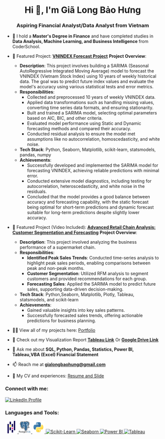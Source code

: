 <h1 align="center">Hi 👋, I'm Giã Long Bảo Hưng</h1>
<h3 align="center">Aspiring Financial Analyst/Data Analyst from Vietnam</h3>

- 🌱 I hold a **Master's Degree in Finance** and have completed studies in **Data Analysis, Machine Learning, and Business Intelligence** from CoderSchool.
- 🔭 Featured Project: **[VNINDEX Forecast Project](https://drive.google.com/drive/folders/1u8slNpAD5hwDxLvj3G6ulLf6ITLCa0jO?usp=drive_link)**
 **Project Overview**:
  - **Description**: This project involves building a SARIMA (Seasonal AutoRegressive Integrated Moving Average) model to forecast the VNINDEX (Vietnam Stock Index) using 10 years of weekly historical data. The goal was to predict future index values and evaluate the model's accuracy using various statistical tests and error metrics.
  - **Responsibilities**:
    - Collected and preprocessed 10 years of weekly VNINDEX data.
    - Applied data transformations such as handling missing values, converting time series data formats, and ensuring stationarity.
    - Built and trained a SARIMA model, selecting optimal parameters based on AIC, BIC, and other criteria.
    - Evaluated model performance using Static and Dynamic forecasting methods and compared their accuracy.
    - Conducted residual analysis to ensure the model met assumptions like no autocorrelation, homoscedasticity, and white noise.
  - **Tech Stack**: Python, Seaborn, Matplotlib, scikit-learn, statsmodels, pandas, numpy
  - **Achievements**:
    - Successfully developed and implemented the SARIMA model for forecasting VNINDEX, achieving reliable predictions with minimal error.
    - Conducted extensive model diagnostics, including testing for autocorrelation, heteroscedasticity, and white noise in the residuals.
    - Concluded that the model provides a good balance between accuracy and forecasting capability, with the static forecast being optimal for short-term predictions and dynamic forecast suitable for long-term predictions despite slightly lower accuracy.

- 🔭 Featured Project (Video Included): **[Advanced Retail Chain Analysis: Customer Segmentation and Forecasting](https://drive.google.com/drive/folders/1hxdhZYiACdo-qTNNRiJr5fgVIpUvOWbz?usp=drive_link)**
  **Project Overview**:
  - **Description**: This project involved analyzing the business performance of a supermarket chain.
  - **Responsibilities**:
    - **Identified Peak Sales Trends**: Conducted time-series analysis to highlight peak sales periods, enabling comparisons between peak and non-peak months.
    - **Customer Segmentation**: Utilized RFM analysis to segment customers and provided recommendations for each group.
    - **Forecasting Sales**: Applied the SARIMA model to predict future sales, supporting data-driven decision-making.
  - **Tech Stack**: Python,Seaborn, Matplotlib, Plotly, Tableau, statsmodels, and scikit-learn
  - **Achievements**:
    - Gained valuable insights into key sales patterns.
    - Successfully forecasted sales trends, offering actionable predictions for business planning.

- 👨‍💻 View all of my projects here: [Portfolio](https://drive.google.com/drive/folders/1qs69MVIJVaHxqLAt6wNElZNWTdZJkQGM?usp=drive_link)
  
- 📝 Check out my Visualization Report **[Tableau Link](https://public.tableau.com/views/TradeOperationsReport-VIETBANK/Dashboard?:language=en-US&:sid=&:redirect=auth&:display_count=n&:origin=viz_share_link)** Or **[Google Drive Link](https://drive.google.com/drive/folders/19-XAWtyx2E5sihv74phzdo23xR3bFhkv?usp=drive_link)**

- 💬 Ask me about **SQL, Python, Pandas, Statistics, Power BI, Tableau,VBA (Excel) Financial Statement**

- 📫 Reach me at **gialongbaohung@gmail.com**

- 📄 My CV and experiences: [Resume and Slide](https://drive.google.com/drive/folders/1P_ANnLn5LX8IYO6x7Krj8JN_gDzdwCuz?usp=sharing)

<h3 align="left">Connect with me:</h3>
<p align="left">
<a href="https://linkedin.com/in/https://www.linkedin.com/in/gia-long-bao-hung/" target="blank"><img align="center" src="https://raw.githubusercontent.com/rahuldkjain/github-profile-readme-generator/master/src/images/icons/Social/linked-in-alt.svg" alt="LinkedIn Profile" height="30" width="40" /></a>
</p>

<h3 align="left">Languages and Tools:</h3>
<p align="left"> 
  <a href="https://pandas.pydata.org/" target="_blank" rel="noreferrer"> <img src="https://raw.githubusercontent.com/devicons/devicon/2ae2a900d2f041da66e950e4d48052658d850630/icons/pandas/pandas-original.svg" alt="Pandas" width="40" height="40"/> </a> 
  <a href="https://www.postgresql.org" target="_blank" rel="noreferrer"> <img src="https://raw.githubusercontent.com/devicons/devicon/master/icons/postgresql/postgresql-original-wordmark.svg" alt="PostgreSQL" width="40" height="40"/> </a> 
  <a href="https://www.python.org" target="_blank" rel="noreferrer"> <img src="https://raw.githubusercontent.com/devicons/devicon/master/icons/python/python-original.svg" alt="Python" width="40" height="40"/> </a> 
  <a href="https://scikit-learn.org/" target="_blank" rel="noreferrer"> <img src="https://upload.wikimedia.org/wikipedia/commons/0/05/Scikit_learn_logo_small.svg" alt="Scikit-Learn" width="40" height="40"/> </a> 
  <a href="https://seaborn.pydata.org/" target="_blank" rel="noreferrer"> <img src="https://seaborn.pydata.org/_images/logo-mark-lightbg.svg" alt="Seaborn" width="40" height="40"/> </a> 
  <a href="https://powerbi.microsoft.com/" target="_blank" rel="noreferrer"> <img src="https://upload.wikimedia.org/wikipedia/commons/c/cf/New_Power_BI_Logo.svg" alt="Power BI" width="40" height="40"/> </a> 
  <a href="https://www.tableau.com/" target="_blank" rel="noreferrer"> <img src="https://logos-world.net/wp-content/uploads/2021/10/Tableau-Emblem.png" alt="Tableau" width="40" height="40"/> </a>
</p>

